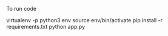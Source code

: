 To run code

virtualenv -p python3 env
source env/bin/activate
pip install -r requirements.txt
python app.py
